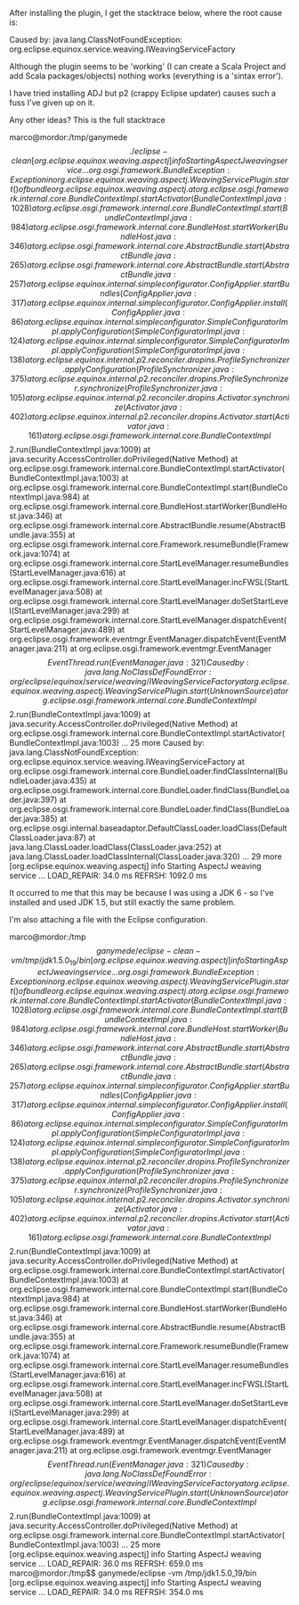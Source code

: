 After installing the plugin, I get the stacktrace below, where the root cause is: 

Caused by: java.lang.ClassNotFoundException: org.eclipse.equinox.service.weaving.IWeavingServiceFactory


Although the plugin seems to be 'working' (I can create a Scala Project and add Scala packages/objects) nothing works (everything is a 'sintax error').

I have tried installing ADJ but p2 (crappy Eclipse updater) causes such a fuss I've given up on it.

Any other ideas?
This is the full stacktrace

marco@mordor:/tmp/ganymede$$ ./eclipse -clean
[org.eclipse.equinox.weaving.aspectj] info Starting AspectJ weaving service ...
org.osgi.framework.BundleException: Exception in org.eclipse.equinox.weaving.aspectj.WeavingServicePlugin.start() of bundle org.eclipse.equinox.weaving.aspectj.
	at org.eclipse.osgi.framework.internal.core.BundleContextImpl.startActivator(BundleContextImpl.java:1028)
	at org.eclipse.osgi.framework.internal.core.BundleContextImpl.start(BundleContextImpl.java:984)
	at org.eclipse.osgi.framework.internal.core.BundleHost.startWorker(BundleHost.java:346)
	at org.eclipse.osgi.framework.internal.core.AbstractBundle.start(AbstractBundle.java:265)
	at org.eclipse.osgi.framework.internal.core.AbstractBundle.start(AbstractBundle.java:257)
	at org.eclipse.equinox.internal.simpleconfigurator.ConfigApplier.startBundles(ConfigApplier.java:317)
	at org.eclipse.equinox.internal.simpleconfigurator.ConfigApplier.install(ConfigApplier.java:86)
	at org.eclipse.equinox.internal.simpleconfigurator.SimpleConfiguratorImpl.applyConfiguration(SimpleConfiguratorImpl.java:124)
	at org.eclipse.equinox.internal.simpleconfigurator.SimpleConfiguratorImpl.applyConfiguration(SimpleConfiguratorImpl.java:138)
	at org.eclipse.equinox.internal.p2.reconciler.dropins.ProfileSynchronizer.applyConfiguration(ProfileSynchronizer.java:375)
	at org.eclipse.equinox.internal.p2.reconciler.dropins.ProfileSynchronizer.synchronize(ProfileSynchronizer.java:105)
	at org.eclipse.equinox.internal.p2.reconciler.dropins.Activator.synchronize(Activator.java:402)
	at org.eclipse.equinox.internal.p2.reconciler.dropins.Activator.start(Activator.java:161)
	at org.eclipse.osgi.framework.internal.core.BundleContextImpl$$2.run(BundleContextImpl.java:1009)
	at java.security.AccessController.doPrivileged(Native Method)
	at org.eclipse.osgi.framework.internal.core.BundleContextImpl.startActivator(BundleContextImpl.java:1003)
	at org.eclipse.osgi.framework.internal.core.BundleContextImpl.start(BundleContextImpl.java:984)
	at org.eclipse.osgi.framework.internal.core.BundleHost.startWorker(BundleHost.java:346)
	at org.eclipse.osgi.framework.internal.core.AbstractBundle.resume(AbstractBundle.java:355)
	at org.eclipse.osgi.framework.internal.core.Framework.resumeBundle(Framework.java:1074)
	at org.eclipse.osgi.framework.internal.core.StartLevelManager.resumeBundles(StartLevelManager.java:616)
	at org.eclipse.osgi.framework.internal.core.StartLevelManager.incFWSL(StartLevelManager.java:508)
	at org.eclipse.osgi.framework.internal.core.StartLevelManager.doSetStartLevel(StartLevelManager.java:299)
	at org.eclipse.osgi.framework.internal.core.StartLevelManager.dispatchEvent(StartLevelManager.java:489)
	at org.eclipse.osgi.framework.eventmgr.EventManager.dispatchEvent(EventManager.java:211)
	at org.eclipse.osgi.framework.eventmgr.EventManager$$EventThread.run(EventManager.java:321)
Caused by: java.lang.NoClassDefFoundError: org/eclipse/equinox/service/weaving/IWeavingServiceFactory
	at org.eclipse.equinox.weaving.aspectj.WeavingServicePlugin.start(Unknown Source)
	at org.eclipse.osgi.framework.internal.core.BundleContextImpl$$2.run(BundleContextImpl.java:1009)
	at java.security.AccessController.doPrivileged(Native Method)
	at org.eclipse.osgi.framework.internal.core.BundleContextImpl.startActivator(BundleContextImpl.java:1003)
	... 25 more
Caused by: java.lang.ClassNotFoundException: org.eclipse.equinox.service.weaving.IWeavingServiceFactory
	at org.eclipse.osgi.framework.internal.core.BundleLoader.findClassInternal(BundleLoader.java:435)
	at org.eclipse.osgi.framework.internal.core.BundleLoader.findClass(BundleLoader.java:397)
	at org.eclipse.osgi.framework.internal.core.BundleLoader.findClass(BundleLoader.java:385)
	at org.eclipse.osgi.internal.baseadaptor.DefaultClassLoader.loadClass(DefaultClassLoader.java:87)
	at java.lang.ClassLoader.loadClass(ClassLoader.java:252)
	at java.lang.ClassLoader.loadClassInternal(ClassLoader.java:320)
	... 29 more
[org.eclipse.equinox.weaving.aspectj] info Starting AspectJ weaving service ...
LOAD_REPAIR: 34.0 ms
REFRSH: 1092.0 ms

It occurred to me that this may be because I was using a JDK 6 - so I've installed and used JDK 1.5, but still exactly the same problem.

I'm also attaching a file with the Eclipse configuration.

marco@mordor:/tmp$$ ganymede/eclipse -clean -vm /tmp/jdk1.5.0_19/bin
[org.eclipse.equinox.weaving.aspectj] info Starting AspectJ weaving service ...
org.osgi.framework.BundleException: Exception in org.eclipse.equinox.weaving.aspectj.WeavingServicePlugin.start() of bundle org.eclipse.equinox.weaving.aspectj.
	at org.eclipse.osgi.framework.internal.core.BundleContextImpl.startActivator(BundleContextImpl.java:1028)
	at org.eclipse.osgi.framework.internal.core.BundleContextImpl.start(BundleContextImpl.java:984)
	at org.eclipse.osgi.framework.internal.core.BundleHost.startWorker(BundleHost.java:346)
	at org.eclipse.osgi.framework.internal.core.AbstractBundle.start(AbstractBundle.java:265)
	at org.eclipse.osgi.framework.internal.core.AbstractBundle.start(AbstractBundle.java:257)
	at org.eclipse.equinox.internal.simpleconfigurator.ConfigApplier.startBundles(ConfigApplier.java:317)
	at org.eclipse.equinox.internal.simpleconfigurator.ConfigApplier.install(ConfigApplier.java:86)
	at org.eclipse.equinox.internal.simpleconfigurator.SimpleConfiguratorImpl.applyConfiguration(SimpleConfiguratorImpl.java:124)
	at org.eclipse.equinox.internal.simpleconfigurator.SimpleConfiguratorImpl.applyConfiguration(SimpleConfiguratorImpl.java:138)
	at org.eclipse.equinox.internal.p2.reconciler.dropins.ProfileSynchronizer.applyConfiguration(ProfileSynchronizer.java:375)
	at org.eclipse.equinox.internal.p2.reconciler.dropins.ProfileSynchronizer.synchronize(ProfileSynchronizer.java:105)
	at org.eclipse.equinox.internal.p2.reconciler.dropins.Activator.synchronize(Activator.java:402)
	at org.eclipse.equinox.internal.p2.reconciler.dropins.Activator.start(Activator.java:161)
	at org.eclipse.osgi.framework.internal.core.BundleContextImpl$$2.run(BundleContextImpl.java:1009)
	at java.security.AccessController.doPrivileged(Native Method)
	at org.eclipse.osgi.framework.internal.core.BundleContextImpl.startActivator(BundleContextImpl.java:1003)
	at org.eclipse.osgi.framework.internal.core.BundleContextImpl.start(BundleContextImpl.java:984)
	at org.eclipse.osgi.framework.internal.core.BundleHost.startWorker(BundleHost.java:346)
	at org.eclipse.osgi.framework.internal.core.AbstractBundle.resume(AbstractBundle.java:355)
	at org.eclipse.osgi.framework.internal.core.Framework.resumeBundle(Framework.java:1074)
	at org.eclipse.osgi.framework.internal.core.StartLevelManager.resumeBundles(StartLevelManager.java:616)
	at org.eclipse.osgi.framework.internal.core.StartLevelManager.incFWSL(StartLevelManager.java:508)
	at org.eclipse.osgi.framework.internal.core.StartLevelManager.doSetStartLevel(StartLevelManager.java:299)
	at org.eclipse.osgi.framework.internal.core.StartLevelManager.dispatchEvent(StartLevelManager.java:489)
	at org.eclipse.osgi.framework.eventmgr.EventManager.dispatchEvent(EventManager.java:211)
	at org.eclipse.osgi.framework.eventmgr.EventManager$$EventThread.run(EventManager.java:321)
Caused by: java.lang.NoClassDefFoundError: org/eclipse/equinox/service/weaving/IWeavingServiceFactory
	at org.eclipse.equinox.weaving.aspectj.WeavingServicePlugin.start(Unknown Source)
	at org.eclipse.osgi.framework.internal.core.BundleContextImpl$$2.run(BundleContextImpl.java:1009)
	at java.security.AccessController.doPrivileged(Native Method)
	at org.eclipse.osgi.framework.internal.core.BundleContextImpl.startActivator(BundleContextImpl.java:1003)
	... 25 more
[org.eclipse.equinox.weaving.aspectj] info Starting AspectJ weaving service ...
LOAD_REPAIR: 36.0 ms
REFRSH: 659.0 ms
marco@mordor:/tmp$$ ganymede/eclipse -vm /tmp/jdk1.5.0_19/bin
[org.eclipse.equinox.weaving.aspectj] info Starting AspectJ weaving service ...
LOAD_REPAIR: 34.0 ms
REFRSH: 354.0 ms

